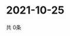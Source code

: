 # 2021-10-25
  共 0条

  <!-- BEGIN -->
  <!-- 最后更新时间Mon Oct 25 2021 12:07:17 GMT+0000 (Coordinated Universal Time) -->
  
  <!-- END -->
  
  